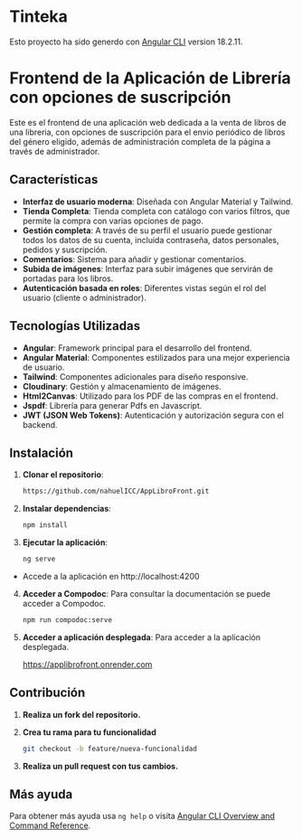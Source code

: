 # Tinteka

Esto proyecto ha sido generdo con [Angular CLI](https://github.com/angular/angular-cli) version 18.2.11.

# Frontend de la Aplicación de Librería con opciones de suscripción

Este es el frontend de una aplicación web dedicada a la venta de libros de una libreria, con opciones de suscripción para el envio periódico de libros del género eligido, además de administración completa de la página a través de administrador.

## Características

- **Interfaz de usuario moderna**: Diseñada con Angular Material y Tailwind.
- **Tienda Completa**: Tienda completa con catálogo con varios filtros, que permite la compra con varias opciones de pago.
- **Gestión completa**: A través de su perfil el usuario puede gestionar todos los datos de su cuenta, incluida contraseña, datos personales, pedidos y suscripción.
- **Comentarios**: Sistema para añadir y gestionar comentarios.
- **Subida de imágenes**: Interfaz para subir imágenes que servirán de portadas para los libros.
- **Autenticación basada en roles**: Diferentes vistas según el rol del usuario (cliente o administrador).

## Tecnologías Utilizadas

- **Angular**: Framework principal para el desarrollo del frontend.
- **Angular Material**: Componentes estilizados para una mejor experiencia de usuario.
- **Tailwind**: Componentes adicionales para diseño responsive.
- **Cloudinary**: Gestión y almacenamiento de imágenes.
- **Html2Canvas**: Utilizado para los PDF de las compras en el frontend.
- **Jspdf**: Librería para generar Pdfs en Javascript.
- **JWT (JSON Web Tokens)**: Autenticación y autorización segura con el backend.

## Instalación

1. **Clonar el repositorio**:
   ```bash
   https://github.com/nahuelICC/AppLibroFront.git

2. **Instalar dependencias**:
   
   ```bash
   npm install
   
3. **Ejecutar la aplicación**:
   ```bash
   ng serve
   
  - Accede a la aplicación en http://localhost:4200

4. **Acceder a Compodoc**:
   Para consultar la documentación se puede acceder a Compodoc.
   
   ```bash
   npm run compodoc:serve

5. **Acceder a aplicación desplegada**:
   Para acceder a la aplicación desplegada.
   
   https://applibrofront.onrender.com

## Contribución

1. **Realiza un fork del repositorio.**

2. **Crea tu rama para tu funcionalidad**
   
   ```bash
   git checkout -b feature/nueva-funcionalidad
   
4. **Realiza un pull request con tus cambios.**
 

## Más ayuda

Para obtener más ayuda usa `ng help` o visita [Angular CLI Overview and Command Reference](https://angular.dev/tools/cli).
